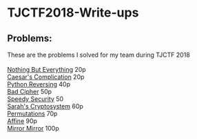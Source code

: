 # TJCTF2018-Write-ups
## Problems:
These are the problems I solved for my team during TJCTF 2018<br><br>
[Nothing But Everything](https://github.com/GabiTulba/TJCTF2018-Write-ups/blob/master/Nothing%20But%20Everything/Nothing%20But%20Everything.md) 20p<br>
[Caesar's Complication](https://github.com/GabiTulba/TJCTF2018-Write-ups/blob/master/Caesar's%20Complication/Caesar's%20Complication.md) 20p<br>
[Python Reversing](https://github.com/GabiTulba/TJCTF2018-Write-ups/blob/master/Python%20Reversing/Python%20Reversing.md) 40p<br>
[Bad Cipher]() 50p<br>
[Speedy Security]() 50<br>
[Sarah's Cryptosystem]() 60p<br>
[Permutations]() 70p<br>
[Affine]() 90p<br>
[Mirror Mirror]() 100p<br>
